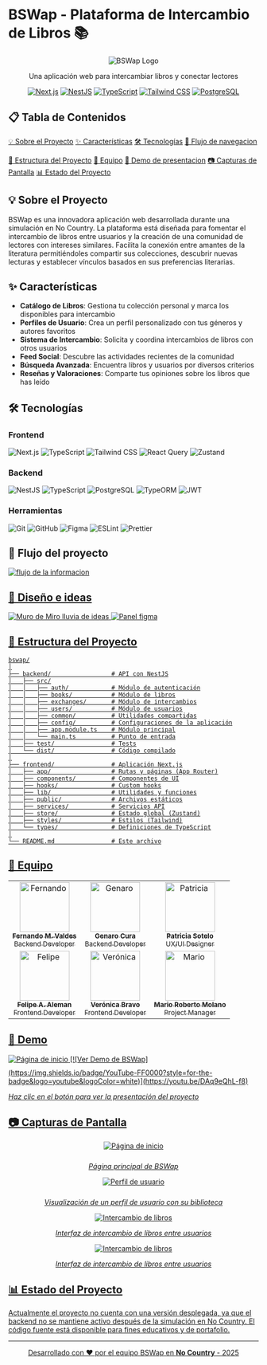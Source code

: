 # BSWap - Plataforma de Intercambio de Libros 📚

<div align="center">
  <img src="/api/placeholder/300/300" alt="BSWap Logo">

  
  <p>Una aplicación web para intercambiar libros y conectar lectores</p>
  
  [![Next.js](https://img.shields.io/badge/Next.js-000000?style=for-the-badge&logo=nextdotjs&logoColor=white)](https://nextjs.org/)
  [![NestJS](https://img.shields.io/badge/NestJS-E0234E?style=for-the-badge&logo=nestjs&logoColor=white)](https://nestjs.com/)
  [![TypeScript](https://img.shields.io/badge/TypeScript-3178C6?style=for-the-badge&logo=typescript&logoColor=white)](https://www.typescriptlang.org/)
  [![Tailwind CSS](https://img.shields.io/badge/Tailwind_CSS-38B2AC?style=for-the-badge&logo=tailwind-css&logoColor=white)](https://tailwindcss.com/)
  [![PostgreSQL](https://img.shields.io/badge/PostgreSQL-4169E1?style=for-the-badge&logo=postgresql&logoColor=white)](https://www.postgresql.org/)
</div>

## 📋 Tabla de Contenidos

 [💡 Sobre el Proyecto](#-sobre-el-proyecto)
 [✨ Características](#-características)
 [🛠️ Tecnologías](#️-tecnologías)
 [🚀 Flujo de navegacion](#-flujo)

 [📁 Estructura del Proyecto](#-estructura-del-proyecto)
 [👥 Equipo](#-equipo)
 [🌟 Demo de presentacion](#-demo)
 [📷 Capturas de Pantalla](#-capturas-de-pantalla)
 [📊 Estado del Proyecto](#-estado-del-proyecto)

## 💡 Sobre el Proyecto

BSWap es una innovadora aplicación web desarrollada durante una simulación en No Country. La plataforma está diseñada para fomentar el intercambio de libros entre usuarios y la creación de una comunidad de lectores con intereses similares. Facilita la conexión entre amantes de la literatura permitiéndoles compartir sus colecciones, descubrir nuevas lecturas y establecer vínculos basados en sus preferencias literarias.

## ✨ Características

- **Catálogo de Libros**: Gestiona tu colección personal y marca los disponibles para intercambio
- **Perfiles de Usuario**: Crea un perfil personalizado con tus géneros y autores favoritos
- **Sistema de Intercambio**: Solicita y coordina intercambios de libros con otros usuarios
- **Feed Social**: Descubre las actividades recientes de la comunidad
- **Búsqueda Avanzada**: Encuentra libros y usuarios por diversos criterios
- **Reseñas y Valoraciones**: Comparte tus opiniones sobre los libros que has leído

## 🛠️ Tecnologías

### Frontend
<div>
  <img src="https://img.shields.io/badge/Next.js-000000?style=flat-square&logo=nextdotjs&logoColor=white" alt="Next.js" />
  <img src="https://img.shields.io/badge/TypeScript-3178C6?style=flat-square&logo=typescript&logoColor=white" alt="TypeScript" />
  <img src="https://img.shields.io/badge/Tailwind_CSS-38B2AC?style=flat-square&logo=tailwind-css&logoColor=white" alt="Tailwind CSS" />
  <img src="https://img.shields.io/badge/React_Query-FF4154?style=flat-square&logo=react-query&logoColor=white" alt="React Query" />
  <img src="https://img.shields.io/badge/Zustand-000000?style=flat-square&logo=react&logoColor=white" alt="Zustand" />
</div>

### Backend
<div>
  <img src="https://img.shields.io/badge/NestJS-E0234E?style=flat-square&logo=nestjs&logoColor=white" alt="NestJS" />
  <img src="https://img.shields.io/badge/TypeScript-3178C6?style=flat-square&logo=typescript&logoColor=white" alt="TypeScript" />
  <img src="https://img.shields.io/badge/PostgreSQL-4169E1?style=flat-square&logo=postgresql&logoColor=white" alt="PostgreSQL" />
  <img src="https://img.shields.io/badge/TypeORM-FFCA28?style=flat-square&logo=typeorm&logoColor=black" alt="TypeORM" />
  <img src="https://img.shields.io/badge/JWT-000000?style=flat-square&logo=json-web-tokens&logoColor=white" alt="JWT" />
</div>

### Herramientas
<div>
  <img src="https://img.shields.io/badge/Git-F05032?style=flat-square&logo=git&logoColor=white" alt="Git" />
  <img src="https://img.shields.io/badge/GitHub-181717?style=flat-square&logo=github&logoColor=white" alt="GitHub" />
  <img src="https://img.shields.io/badge/Figma-F24E1E?style=flat-square&logo=figma&logoColor=white" alt="Figma" />
  <img src="https://img.shields.io/badge/ESLint-4B32C3?style=flat-square&logo=eslint&logoColor=white" alt="ESLint" />
  <img src="https://img.shields.io/badge/Prettier-F7B93E?style=flat-square&logo=prettier&logoColor=black" alt="Prettier" />
</div>

## 🚀 Flujo del proyecto
  <a href=" " target="_blank">
  <img src=" " alt="flujo de la informacion">

 ## 🚀 Diseño e ideas 
  <a href=" " target="_blank">
  <img src=" " alt="Muro de Miro lluvia de ideas"> 

  <a href=" " target="_blank">
  <img src=" " alt="Panel figma"> 

## 📁 Estructura del Proyecto

```
bswap/
│
├── backend/                 # API con NestJS
│   ├── src/
│   │   ├── auth/            # Módulo de autenticación
│   │   ├── books/           # Módulo de libros
│   │   ├── exchanges/       # Módulo de intercambios
│   │   ├── users/           # Módulo de usuarios
│   │   ├── common/          # Utilidades compartidas
│   │   ├── config/          # Configuraciones de la aplicación
│   │   ├── app.module.ts    # Módulo principal
│   │   └── main.ts          # Punto de entrada
│   ├── test/                # Tests
│   └── dist/                # Código compilado
│
├── frontend/                # Aplicación Next.js
│   ├── app/                 # Rutas y páginas (App Router)
│   ├── components/          # Componentes de UI
│   ├── hooks/               # Custom hooks
│   ├── lib/                 # Utilidades y funciones
│   ├── public/              # Archivos estáticos
│   ├── services/            # Servicios API
│   ├── store/               # Estado global (Zustand)
│   ├── styles/              # Estilos (Tailwind)
│   └── types/               # Definiciones de TypeScript
│
└── README.md                # Este archivo
```

## 👥 Equipo

<table>
  <tr>
    <td align="center">
      <a href="https://github.com/user1">
        <img src="/api/placeholder/100/100" width="100px" alt="Fernando"/>
        <br />
        <sub><b>Fernando M. Valdes</b></sub>
      </a>
      <br />
      <sub>Backend Developer</sub>
    </td>
    <td align="center">
      <a href="https://github.com/user2">
        <img src="/api/placeholder/100/100" width="100px" alt="Genaro"/>
        <br />
        <sub><b>Genaro Cura</b></sub>
      </a>
      <br />
      <sub>Backend Developer</sub>
    </td>
    <td align="center">
      <a href="https://www.linkedin.com/in/patricia-sotelo/">
        <img src="/api/placeholder/100/100" width="100px" alt="Patricia"/>
        <br />
        <sub><b>Patricia Sotelo</b></sub>
      </a>
      <br />
      <sub>UX/UI Designer</sub>
    </td>
  </tr>
  <tr>
    <td align="center">
      <a href="https://github.com/user3">
        <img src="/api/placeholder/100/100" width="100px" alt="Felipe"/>
        <br />
        <sub><b>Felipe A. Aleman</b></sub>
      </a>
      <br />
      <sub>Frontend Developer</sub>
    </td>
    <td align="center">
      <a href="https://github.com/VeronicaBravoDevs">
        <img src="/api/placeholder/100/100" width="100px" alt="Verónica"/>
        <br />
        <sub><b>Verónica Bravo</b></sub>
      </a>
      <br />
      <sub>Frontend Developer</sub>
    </td>
    <td align="center">
      <a href="https://www.linkedin.com/in/mario-molano/">
        <img src="/api/placeholder/100/100" width="100px" alt="Mario"/>
        <br />
        <sub><b>Mario Roberto Molano</b></sub>
      </a>
      <br />
      <sub>Project Manager</sub>
    </td>
  </tr>
</table>

## 🌟 Demo
 <img src="/api/placeholder/800/450" alt="Página de inicio" style="margin-bottom: 10px" />
[![Ver Demo de BSWap](https://img.shields.io/badge/YouTube-FF0000?style=for-the-badge&logo=youtube&logoColor=white)](https://youtu.be/DAq9eQhL-f8)

*Haz clic en el botón para ver la presentación del proyecto*

## 📷 Capturas de Pantalla

<div align="center">
  <img src="/api/placeholder/800/450" alt="Página de inicio" style="margin-bottom: 10px" />
  <p><em>Página principal de BSWap</em></p>
  
  <img src="/api/placeholder/800/450" alt="Perfil de usuario" style="margin-bottom: 10px" />
  <p><em>Visualización de un perfil de usuario con su biblioteca</em></p>
  
  <img src="/api/placeholder/800/450" alt="Intercambio de libros" />
  <p><em>Interfaz de intercambio de libros entre usuarios</em></p>

   <img src="/api/placeholder/800/450" alt="Intercambio de libros" />
  <p><em>Interfaz de intercambio de libros entre usuarios</em></p>
</div>

## 📊 Estado del Proyecto

Actualmente el proyecto no cuenta con una versión desplegada, ya que el backend no se mantiene activo después de la simulación en No Country. El código fuente está disponible para fines educativos y de portafolio.

---

<div align="center">
  <p>Desarrollado con ❤️ por el equipo BSWap en <strong>No Country</strong> - 2025</p>
</div>
